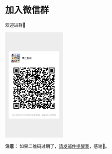 # 加入微信群

欢迎进群🎉

<img src="../imgs/mmqrcode1592143537496.png" style="zoom: 33%;" />

**注意：** 如果二维码过期了，<a href="mailto:liamju@163.com">请发邮件提醒我</a>，感谢🙏。

